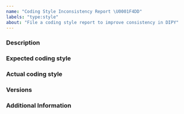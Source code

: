 ```yaml
---
name: "Coding Style Inconsistency Report \U0001F4DD"
labels: "type:style"
about: "File a coding style report to improve consistency in DIPY"
---
```


<!-- The text within this markup is a comment, and is intended to provide
guidelines to open an issue in the DIPY repository. This text will not
be part of the issue.

Before submitting an issue, please check that your issue has not been
already filed. -->

### Description

<!-- Description of the coding style inconsistency. -->

### Expected coding style

<!-- What the consistent style should be according to the DIPY Coding Style
Guidelines (https://docs.dipy.org/stable/devel/coding_style_guideline.html). -->

### Actual coding style

<!-- What actually is the coding style of the affected part. -->

### Versions

<!-- If a tagged version, you can get this information by inspecting the
value of the `Version` attribute shown when executing `pip show dipy`.

If the commit number is required, run `$ git rev-parse --short HEAD`. -->

### Additional Information

<!-- Any additional information, configuration or data that might be necessary
to reproduce the issue. -->


<!-- **Note**: Use issues for their purpose; issues are not for code help. Need
help? Ask your question at DIPY discussions (https://github.com/dipy/dipy/discussions). -->
